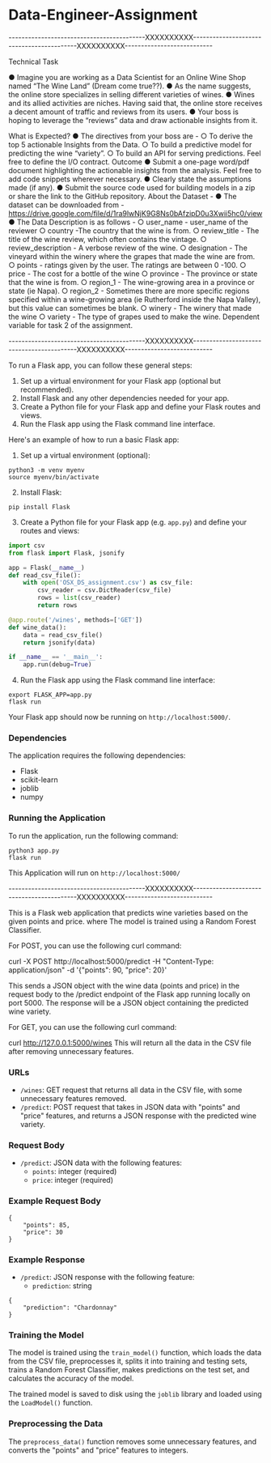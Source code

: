 # Data-Engineer-Assignment


------------------------------------------XXXXXXXXXX------------------------------------------XXXXXXXXXX---------------------------

Technical Task

● Imagine you are working as a Data Scientist for an Online Wine Shop named “The Wine Land” (Dream come true??).
● As the name suggests, the online store specializes in selling different varieties of wines.
● Wines and its allied activities are niches. Having said that, the online store receives a decent amount of traffic and reviews from its users.
● Your boss is hoping to leverage the “reviews” data and draw actionable insights from it.

What is Expected?
● The directives from your boss are -
○ To derive the top 5 actionable Insights from the Data.
○ To build a predictive model for predicting the wine “variety”.
○ To build an API for serving predictions. Feel free to define the I/O contract.
Outcome
● Submit a one-page word/pdf document highlighting the actionable insights from the
analysis. Feel free to add code snippets wherever necessary.
● Clearly state the assumptions made (if any).
● Submit the source code used for building models in a zip or share the link to the GitHub
repository.
About the Dataset -
● The dataset can be downloaded from - https://drive.google.com/file/d/1ra9lwNjK9G8Ns0bAfzipD0u3Xwii5hc0/view
● The Data Description is as follows -
○ user_name - user_name of the reviewer
○ country -The country that the wine is from.
○ review_title - The title of the wine review, which often contains the vintage.
○ review_description - A verbose review of the wine.
○ designation - The vineyard within the winery where the grapes that made the wine are from.
○ points - ratings given by the user. The ratings are between 0 -100.
○ price - The cost for a bottle of the wine
○ province - The province or state that the wine is from.
○ region_1 - The wine-growing area in a province or state (ie Napa).
○ region_2 - Sometimes there are more specific regions specified within a wine-growing area (ie Rutherford inside the Napa Valley), but this value can sometimes be blank.
○ winery - The winery that made the wine
○ variety - The type of grapes used to make the wine. Dependent variable for task 2 of the assignment.

------------------------------------------XXXXXXXXXX------------------------------------------XXXXXXXXXX---------------------------


To run a Flask app, you can follow these general steps:

1. Set up a virtual environment for your Flask app (optional but recommended).
2. Install Flask and any other dependencies needed for your app.
3. Create a Python file for your Flask app and define your Flask routes and views.
4. Run the Flask app using the Flask command line interface.

Here's an example of how to run a basic Flask app:

1. Set up a virtual environment (optional):

```
python3 -m venv myenv
source myenv/bin/activate
```

2. Install Flask:

```
pip install Flask
```

3. Create a Python file for your Flask app (e.g. `app.py`) and define your routes and views:

```python
import csv
from flask import Flask, jsonify

app = Flask(__name__)
def read_csv_file():
    with open('OSX_DS_assignment.csv') as csv_file:
        csv_reader = csv.DictReader(csv_file)
        rows = list(csv_reader)
        return rows

@app.route('/wines', methods=['GET'])
def wine_data():
    data = read_csv_file()
    return jsonify(data)

if __name__ == '__main__':
    app.run(debug=True)
```

4. Run the Flask app using the Flask command line interface:

```
export FLASK_APP=app.py
flask run
```

Your Flask app should now be running on `http://localhost:5000/`.


### Dependencies
The application requires the following dependencies:
- Flask
- scikit-learn
- joblib
- numpy

### Running the Application

To run the application, run the following command:

```
python3 app.py
flask run
```

This Application will run on `http://localhost:5000/`



------------------------------------------XXXXXXXXXX------------------------------------------XXXXXXXXXX---------------------------


This is a Flask web application that predicts wine varieties based on the given points and price.
where The model is trained using a Random Forest Classifier.

For POST, you can use the following curl command:

curl -X POST http://localhost:5000/predict -H "Content-Type: application/json" -d '{"points": 90, "price": 20}'

This sends a JSON object with the wine data (points and price) in the request body to the /predict endpoint of the Flask app running locally on port 5000. The response will be a JSON object containing the predicted wine variety.



For GET, you can use the following curl command:


curl http://127.0.0.1:5000/wines
This will return all the data in the CSV file after removing unnecessary features.


### URLs

- `/wines`: GET request that returns all data in the CSV file, with some unnecessary features removed.
- `/predict`: POST request that takes in JSON data with "points" and "price" features, and returns a JSON response with the predicted wine variety.

### Request Body

- `/predict`: JSON data with the following features:
  - `points`: integer (required)
  - `price`: integer (required)

### Example Request Body

```
{
    "points": 85,
    "price": 30
}
```

### Example Response

- `/predict`: JSON response with the following feature:
  - `prediction`: string
```
{
    "prediction": "Chardonnay"
}
```

### Training the Model

The model is trained using the `train_model()` function, which loads the data from the CSV file, preprocesses it, splits it into training and testing sets, trains a Random Forest Classifier, makes predictions on the test set, and calculates the accuracy of the model.

The trained model is saved to disk using the `joblib` library and loaded using the `LoadModel()` function.

### Preprocessing the Data

The `preprocess_data()` function removes some unnecessary features, and converts the "points" and "price" features to integers.







